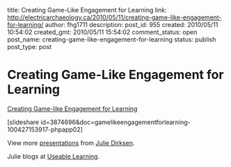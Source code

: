 title: Creating Game-Like Engagement for Learning
link: http://electricarchaeology.ca/2010/05/11/creating-game-like-engagement-for-learning/
author: fhg1711
description: 
post_id: 955
created: 2010/05/11 10:54:02
created_gmt: 2010/05/11 15:54:02
comment_status: open
post_name: creating-game-like-engagement-for-learning
status: publish
post_type: post

# Creating Game-Like Engagement for Learning

[Creating Game-like Engagement for Learning](http://www.slideshare.net/usablelearning/gamelike-engagement-forlearning)

[slideshare id=3874696&doc=gamelikeengagementforlearning-100427153917-phpapp02]

View more [presentations](http://www.slideshare.net/) from [Julie Dirksen](http://www.slideshare.net/usablelearning).

Julie blogs at [Useable Learning](http://usablelearning.wordpress.com/).